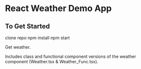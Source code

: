 # React Weather Demo App

## To Get Started
clone repo
npm install
npm start

Get weather.

Includes class and functional component versions of the weather component (Weather.tsx & Weather_Func.tsx).
